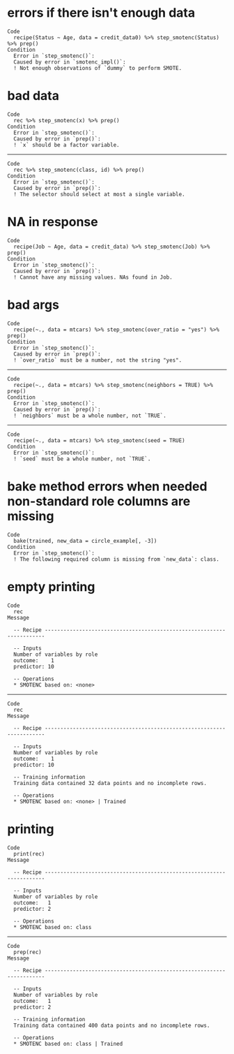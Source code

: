 # errors if there isn't enough data

    Code
      recipe(Status ~ Age, data = credit_data0) %>% step_smotenc(Status) %>% prep()
    Condition
      Error in `step_smotenc()`:
      Caused by error in `smotenc_impl()`:
      ! Not enough observations of `dummy` to perform SMOTE.

# bad data

    Code
      rec %>% step_smotenc(x) %>% prep()
    Condition
      Error in `step_smotenc()`:
      Caused by error in `prep()`:
      ! `x` should be a factor variable.

---

    Code
      rec %>% step_smotenc(class, id) %>% prep()
    Condition
      Error in `step_smotenc()`:
      Caused by error in `prep()`:
      ! The selector should select at most a single variable.

# NA in response

    Code
      recipe(Job ~ Age, data = credit_data) %>% step_smotenc(Job) %>% prep()
    Condition
      Error in `step_smotenc()`:
      Caused by error in `prep()`:
      ! Cannot have any missing values. NAs found in Job.

# bad args

    Code
      recipe(~., data = mtcars) %>% step_smotenc(over_ratio = "yes") %>% prep()
    Condition
      Error in `step_smotenc()`:
      Caused by error in `prep()`:
      ! `over_ratio` must be a number, not the string "yes".

---

    Code
      recipe(~., data = mtcars) %>% step_smotenc(neighbors = TRUE) %>% prep()
    Condition
      Error in `step_smotenc()`:
      Caused by error in `prep()`:
      ! `neighbors` must be a whole number, not `TRUE`.

---

    Code
      recipe(~., data = mtcars) %>% step_smotenc(seed = TRUE)
    Condition
      Error in `step_smotenc()`:
      ! `seed` must be a whole number, not `TRUE`.

# bake method errors when needed non-standard role columns are missing

    Code
      bake(trained, new_data = circle_example[, -3])
    Condition
      Error in `step_smotenc()`:
      ! The following required column is missing from `new_data`: class.

# empty printing

    Code
      rec
    Message
      
      -- Recipe ----------------------------------------------------------------------
      
      -- Inputs 
      Number of variables by role
      outcome:    1
      predictor: 10
      
      -- Operations 
      * SMOTENC based on: <none>

---

    Code
      rec
    Message
      
      -- Recipe ----------------------------------------------------------------------
      
      -- Inputs 
      Number of variables by role
      outcome:    1
      predictor: 10
      
      -- Training information 
      Training data contained 32 data points and no incomplete rows.
      
      -- Operations 
      * SMOTENC based on: <none> | Trained

# printing

    Code
      print(rec)
    Message
      
      -- Recipe ----------------------------------------------------------------------
      
      -- Inputs 
      Number of variables by role
      outcome:   1
      predictor: 2
      
      -- Operations 
      * SMOTENC based on: class

---

    Code
      prep(rec)
    Message
      
      -- Recipe ----------------------------------------------------------------------
      
      -- Inputs 
      Number of variables by role
      outcome:   1
      predictor: 2
      
      -- Training information 
      Training data contained 400 data points and no incomplete rows.
      
      -- Operations 
      * SMOTENC based on: class | Trained


